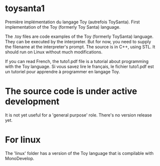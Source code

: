 # toysanta1
Première implémentation du langage Toy (autrefois ToySanta).
First implementation of the Toy (formerly Toy Santa) language.

The .toy files are code examples of the Toy (formerly ToySanta) language. They can be executed by the interpreter. But for now, you need to supply the filename at the interpreter's prompt. The source is in C++, using STL. It should run on Linux without much modifications.

If you can read French, the tuto1.pdf file is a tutorial about programming with the Toy language.
Si vous savez lire le français, le fichier tuto1.pdf est un tutoriel pour apprendre à programmer en langage Toy.

# The source code is under active development
It is not yet useful for a 'general purpose' role. There's no version release yet.

# For linux
The 'linux' folder has a version of the Toy language that is compilable with MonoDevelop.
